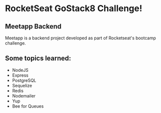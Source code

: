 # RocketSeat GoStack8 Challenge!

## Meetapp Backend

Meetapp is a backend project developed as part of Rocketseat's bootcamp challenge.

## Some topics learned:

- NodeJS
- Express
- PostgreSQL
- Sequelize
- Redis
- Nodemailer
- Yup
- Bee for Queues

